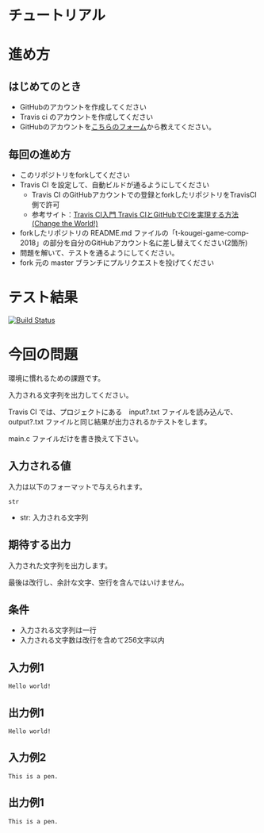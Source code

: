 # チュートリアル

# 進め方
## はじめてのとき
* GitHubのアカウントを作成してください
* Travis ci のアカウントを作成してください
* GitHubのアカウントを[こちらのフォーム](https://goo.gl/forms/anAdoxqPKVt8sJGZ2)から教えてください。
## 毎回の進め方
* このリポジトリをforkしてください
* Travis CI を設定して、自動ビルドが通るようにしてください
   * Travis CI のGitHubアカウントでの登録とforkしたリポジトリをTravisCI側で許可
   * 参考サイト：[Travis CI入門 Travis CIとGitHubでCIを実現する方法(Change the World!)](http://changesworlds.com/2014/09/introduction-to-travis-ci-and-github-001/)
* forkしたリポジトリの README.md ファイルの「t-kougei-game-comp-2018」の部分を自分のGitHubアカウント名に差し替えてください(2箇所)
* 問題を解いて、テストを通るようにしてください。
* fork 元の master ブランチにプルリクエストを投げてください

# テスト結果

[![Build Status](https://travis-ci.org/t-kougei-game-comp-2018/01_tutorial.svg?branch=master)](https://travis-ci.org/t-kougei-game-comp-2018/01_tutorial)

# 今回の問題

環境に慣れるための課題です。

入力される文字列を出力してください。

Travis CI では、プロジェクトにある　input?.txt ファイルを読み込んで、output?.txt ファイルと同じ結果が出力されるかテストをします。

main.c ファイルだけを書き換えて下さい。

## 入力される値
入力は以下のフォーマットで与えられます。
~~~
str
~~~
* str: 入力される文字列

## 期待する出力

入力された文字列を出力します。

最後は改行し、余計な文字、空行を含んではいけません。

## 条件

* 入力される文字列は一行
* 入力される文字数は改行を含めて256文字以内

## 入力例1
~~~
Hello world!
~~~

## 出力例1
~~~
Hello world!
~~~

## 入力例2
~~~
This is a pen.
~~~

## 出力例1
~~~
This is a pen.
~~~
